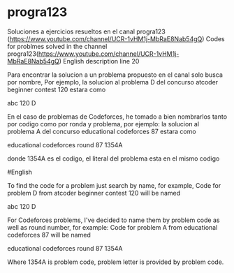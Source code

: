 # progra123
Soluciones a ejercicios resueltos en el canal progra123 (https://www.youtube.com/channel/UCR-1vHM1j-MbRaE8Nab54gQ)
Codes for problmes solved in the channel progra123(https://www.youtube.com/channel/UCR-1vHM1j-MbRaE8Nab54gQ)
English description line 20

Para encontrar la solucion a un problema propuesto en el canal solo busca por nombre, 
Por ejemplo, 
la solucion al problema D del concurso atcoder beginner contest 120 estara como

abc 120 D

En el caso de problemas de Codeforces, he tomado a bien nombrarlos
tanto por codigo como por ronda y problema, por ejemplo:
la solucion al problema A del concurso educational codeforces 87 estara como

educational codeforces round 87 1354A

donde 1354A es el codigo, el literal del problema esta en el mismo codigo

#English

To find the code for a problem just search by name,
for example,
Code for problem D from atcoder beginner contest 120 will be named

abc 120 D

For Codeforces problems, I've decided to name them by problem code
as well as round number, for example:
Code for problem A from educational codeforces 87 will be named

educational codeforces round 87 1354A

Where 1354A is problem code, problem letter is provided by problem code.
